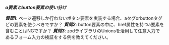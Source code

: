 ***a要素とbutton要素の使い分け***

***質問1***: ページ遷移しか行わないボタン要素を実装する場合、aタグorbuttonタグどの要素を使うべきですか？
***質問2***: button要素の中に、href属性を持つa要素を含むことはNGですか？
***質問3***: zodライブラリのUnionsを活用して任意入力であるフォーム入力の検証をする例を教えてください。